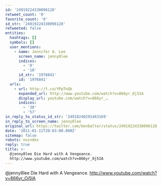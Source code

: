 ```yaml
---
id: '24919224338096128'
retweet_count: '0'
favorite_count: '0'
id_str: '24919224338096128'
retweeted: false
entities:
  hashtags: []
  symbols: []
  user_mentions:
    - name: Jennifer 8. Lee
      screen_name: jenny8lee
      indices:
        - '0'
        - '10'
      id_str: '1976841'
      id: '1976841'
  urls:
    - url: http://t.co/YPpTnQk
      expanded_url: http://www.youtube.com/watch?v=866yr_Oj5IA
      display_url: youtube.com/watch?v=866yr_…
      indices:
        - '38'
        - '57'
in_reply_to_status_id_str: '24918240291463169'
in_reply_to_screen_name: jenny8lee
original_url: https://twitter.com/benbalter/status/24919224338096128
date: '2011-01-11T20:03:00.000Z'
sitemap: false
robots: noindex
reply: true
title: >-
  @jenny8lee Die Hard with A Vengeance.
  http://www.youtube.com/watch?v=866yr_Oj5IA
---
```


@jenny8lee Die Hard with A Vengeance. http://www.youtube.com/watch?v=866yr_Oj5IA